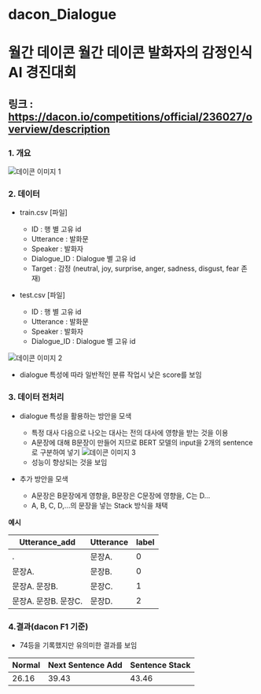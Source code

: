 # dacon_Dialogue
# 월간 데이콘 월간 데이콘 발화자의 감정인식 AI 경진대회
## 링크 : https://dacon.io/competitions/official/236027/overview/description
### 1. 개요
![데이콘 이미지 1](https://user-images.githubusercontent.com/100681144/231427243-394ac05d-0f87-4950-896a-ce626378dd55.PNG)

### 2. 데이터

* train.csv [파일]
  * ID : 행 별 고유 id
  * Utterance : 발화문 
  * Speaker : 발화자
  * Dialogue_ID : Dialogue 별 고유 id
  * Target : 감정 (neutral, joy, surprise, anger, sadness, disgust, fear 존재)
  
* test.csv [파일]
  * ID : 행 별 고유 id
  * Utterance : 발화문 
  * Speaker : 발화자
  * Dialogue_ID : Dialogue 별 고유 id
  
![데이콘 이미지 2](https://user-images.githubusercontent.com/100681144/231428091-ece829e8-7c97-4f0e-990e-4c8f63b8db3d.PNG)

* dialogue 특성에 따라 일반적인 분류 작업시 낮은 score를 보임

### 3. 데이터 전처리

* dialogue 특성을 활용하는 방안을 모색
   * 특정 대사 다음으로 나오는 대사는 전의 대사에 영향을 받는 것을 이용
   * A문장에 대해 B문장이 만들어 지므로 BERT 모델의 input을 2개의 sentence로 구분하여 넣기
   ![데이콘 이미지 3](https://user-images.githubusercontent.com/100681144/231434018-5fd9827b-283e-4c29-9985-988a5b341c87.PNG)
   * 성능이 향상되는 것을 보임

* 추가 방안을 모색
  * A문장은 B문장에게 영향을, B문장은 C문장에 영향을, C는 D...
  * A, B, C, D,...의 문장을 넣는 Stack 방식을 채택

**예시**

**Utterance_add**|**Utterance**|**label**
---|---|---
.|문장A.|0
문장A.|문장B.|0
문장A. 문장B.|문장C.|1
문장A. 문장B. 문장C.|문장D.|2

### 4.결과(dacon F1 기준)
* 74등을 기록했지만 유의미한 결과를 보임

**Normal**|**Next Sentence Add**|**Sentence Stack**
---|---|---
26.16|39.43|43.46
